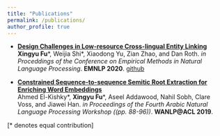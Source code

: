 ```yaml
---
title: "Publications"
permalink: /publications/
author_profile: true
---
```


- [__Design Challenges in Low-resource Cross-lingual Entity Linking__](https://zeyofu.github.io/publications/2020-EDL) <br>
__Xingyu Fu__\*, Weijia Shi\*, Xiaodong Yu, Zian Zhao, and Dan Roth.
<i>in Proceddings of the Conference on Empirical Methods in Natural Language Processing</i>. __EMNLP 2020__. [github](https://github.com/zeyofu/EDL)

- [__Constrained Sequence-to-sequence Semitic Root Extraction for Enriching Word Embeddings__](https://zeyofu.github.io/publications/2019-Arabic) <br>
Ahmed El-Kishky*, __Xingyu Fu__\*, Aseel Addawood, Nahil Sobh, Clare Voss, and Jiawei Han.
<i>in Proceedings of the Fourth Arabic Natural Language Processing Workshop ((pp. 88-96))</i>. __WANLP@ACL 2019__.

[\* denotes equal contribution]
